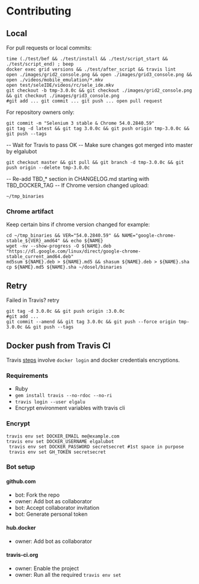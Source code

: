 # Contributing

## Local
For pull requests or local commits:

    time (./test/bef && ./test/install && ./test/script_start && ./test/script_end) ; beep
    docker exec grid versions && ./test/after_script && travis lint
    open ./images/grid2_console.png && open ./images/grid3_console.png && open ./videos/mobile_emulation/*.mkv
    open test/seleIDE/videos/rc/sele_ide.mkv
    git checkout -b tmp-3.0.0c && git checkout ./images/grid2_console.png && git checkout ./images/grid3_console.png
    #git add ... git commit ... git push ... open pull request

For repository owners only:

    git commit -m "Selenium 3 stable & Chrome 54.0.2840.59"
    git tag -d latest && git tag 3.0.0c && git push origin tmp-3.0.0c && git push --tags

-- Wait for Travis to pass OK
-- Make sure changes got merged into master by elgalubot

    git checkout master && git pull && git branch -d tmp-3.0.0c && git push origin --delete tmp-3.0.0c

-- Re-add TBD_* section in CHANGELOG.md starting with TBD_DOCKER_TAG
-- If Chrome version changed upload:

    ~/tmp_binaries

### Chrome artifact
Keep certain bins if chrome version changed for example:

    cd ~/tmp_binaries && VER="54.0.2840.59" && NAME="google-chrome-stable_${VER}_amd64" && echo ${NAME}
    wget -nv --show-progress -O ${NAME}.deb "https://dl.google.com/linux/direct/google-chrome-stable_current_amd64.deb"
    md5sum ${NAME}.deb > ${NAME}.md5 && shasum ${NAME}.deb > ${NAME}.sha
    cp ${NAME}.md5 ${NAME}.sha ~/dosel/binaries

## Retry
Failed in Travis? retry

    git tag -d 3.0.0c && git push origin :3.0.0c
    #git add ...
    git commit --amend && git tag 3.0.0c && git push --force origin tmp-3.0.0c && git push --tags

## Docker push from Travis CI
Travis [steps](https://docs.travis-ci.com/user/docker/#Pushing-a-Docker-Image-to-a-Registry) involve `docker login` and docker credentials encryptions.

### Requirements

* Ruby
* `gem install travis --no-rdoc --no-ri`
* `travis login --user elgalu`
* Encrypt environment variables with travis cli

### Encrypt
    travis env set DOCKER_EMAIL me@example.com
    travis env set DOCKER_USERNAME elgalubot
     travis env set DOCKER_PASSWORD secretsecret #1st space in purpose
     travis env set GH_TOKEN secretsecret

### Bot setup
#### github.com
- bot: Fork the repo
- owner: Add bot as collaborator
- bot: Accept collaborator invitation
- bot: Generate personal token

#### hub.docker
- owner: Add bot as collaborator

#### travis-ci.org
- owner: Enable the project
- owner: Run all the required `travis env set`

